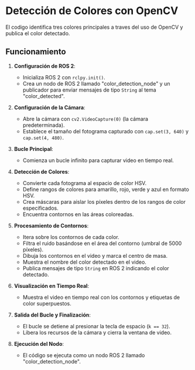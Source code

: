 # Detección de Colores con OpenCV
El codigo identifica tres colores principales a traves del uso de OpenCV y publica el color detectado.

## Funcionamiento

1. **Configuración de ROS 2**:
   - Inicializa ROS 2 con `rclpy.init()`.
   - Crea un nodo de ROS 2 llamado "color_detection_node" y un publicador para enviar mensajes de tipo `String` al tema "color_detected".

2. **Configuración de la Cámara**:
   - Abre la cámara con `cv2.VideoCapture(0)` (la cámara predeterminada).
   - Establece el tamaño del fotograma capturado con `cap.set(3, 640)` y `cap.set(4, 480)`.

3. **Bucle Principal**:
   - Comienza un bucle infinito para capturar video en tiempo real.

4. **Detección de Colores**:
   - Convierte cada fotograma al espacio de color HSV.
   - Define rangos de colores para amarillo, rojo, verde y azul en formato HSV.
   - Crea máscaras para aislar los píxeles dentro de los rangos de color especificados.
   - Encuentra contornos en las áreas coloreadas.

5. **Procesamiento de Contornos**:
   - Itera sobre los contornos de cada color.
   - Filtra el ruido basándose en el área del contorno (umbral de 5000 píxeles).
   - Dibuja los contornos en el video y marca el centro de masa.
   - Muestra el nombre del color detectado en el video.
   - Publica mensajes de tipo `String` en ROS 2 indicando el color detectado.

6. **Visualización en Tiempo Real**:
   - Muestra el video en tiempo real con los contornos y etiquetas de color superpuestos.

7. **Salida del Bucle y Finalización**:
   - El bucle se detiene al presionar la tecla de espacio (`k == 32`).
   - Libera los recursos de la cámara y cierra la ventana de video.

8. **Ejecución del Nodo**:
   - El código se ejecuta como un nodo ROS 2 llamado "color_detection_node".
